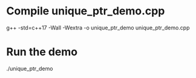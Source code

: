 # Compile unique_ptr_demo.cpp

g++ -std=c++17 -Wall -Wextra -o unique_ptr_demo unique_ptr_demo.cpp

# Run the demo
./unique_ptr_demo
